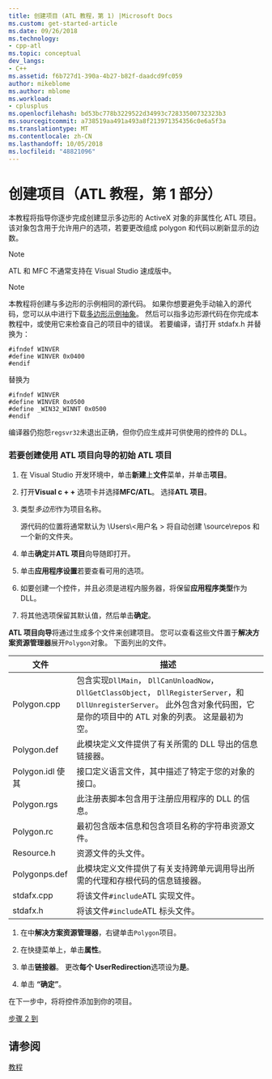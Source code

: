 ```yaml
---
title: 创建项目 (ATL 教程，第 1) |Microsoft Docs
ms.custom: get-started-article
ms.date: 09/26/2018
ms.technology:
- cpp-atl
ms.topic: conceptual
dev_langs:
- C++
ms.assetid: f6b727d1-390a-4b27-b82f-daadcd9fc059
author: mikeblome
ms.author: mblome
ms.workload:
- cplusplus
ms.openlocfilehash: bd53bc778b3229522d34993c72833500732323b3
ms.sourcegitcommit: a738519aa491a493a8f213971354356c0e6a5f3a
ms.translationtype: MT
ms.contentlocale: zh-CN
ms.lasthandoff: 10/05/2018
ms.locfileid: "48821096"
---
```

# <a name="creating-the-project-atl-tutorial-part-1"></a>创建项目（ATL 教程，第 1 部分）

本教程将指导你逐步完成创建显示多边形的 ActiveX 对象的非属性化 ATL 项目。 该对象包含用于允许用户的选项，若要更改组成 polygon 和代码以刷新显示的边数。

> [!NOTE]
> ATL 和 MFC 不通常支持在 Visual Studio 速成版中。

> [!NOTE]
> 本教程将创建与多边形的示例相同的源代码。 如果你想要避免手动输入的源代码，您可以从中进行下载[多边形示例抽象](https://github.com/Microsoft/VCSamples/tree/master/VC2008Samples/ATL/Controls/Polygon)。 然后可以指多边形源代码在你完成本教程中，或使用它来检查自己的项目中的错误。
> 若要编译，请打开 stdafx.h 并替换为：
> ```
> #ifndef WINVER  
> #define WINVER 0x0400   
> #endif
> ```
> 替换为
> ```
> #ifndef WINVER  
> #define WINVER 0x0500
> #define _WIN32_WINNT 0x0500
> #endif
> ```
> 编译器仍抱怨`regsvr32`未退出正确，但你仍应生成并可供使用的控件的 DLL。

### <a name="to-create-the-initial-atl-project-using-the-atl-project-wizard"></a>若要创建使用 ATL 项目向导的初始 ATL 项目

1. 在 Visual Studio 开发环境中，单击**新建**上**文件**菜单，并单击**项目**。

1. 打开**Visual c + +** 选项卡并选择**MFC/ATL**。 选择**ATL 项目**。

1. 类型*多边形*作为项目名称。

    源代码的位置将通常默认为 \Users\\\<用户名 > 将自动创建 \source\repos 和一个新的文件夹。

1. 单击**确定**并**ATL 项目**向导随即打开。

1. 单击**应用程序设置**若要查看可用的选项。

1. 如要创建一个控件，并且必须是进程内服务器，将保留**应用程序类型**作为 DLL。

1. 将其他选项保留其默认值，然后单击**确定**。

**ATL 项目向导**将通过生成多个文件来创建项目。 您可以查看这些文件置于**解决方案资源管理器**展开`Polygon`对象。 下面列出的文件。

|文件|描述|
|----------|-----------------|
|Polygon.cpp|包含实现`DllMain`， `DllCanUnloadNow`， `DllGetClassObject`， `DllRegisterServer`，和`DllUnregisterServer`。 此外包含对象代码图，它是你的项目中的 ATL 对象的列表。 这是最初为空。|
|Polygon.def|此模块定义文件提供了有关所需的 DLL 导出的信息链接器。|
|Polygon.idl 使其|接口定义语言文件，其中描述了特定于您的对象的接口。|
|Polygon.rgs|此注册表脚本包含用于注册应用程序的 DLL 的信息。|
|Polygon.rc|最初包含版本信息和包含项目名称的字符串资源文件。|
|Resource.h|资源文件的头文件。|
|Polygonps.def|此模块定义文件提供了有关支持跨单元调用导出所需的代理和存根代码的信息链接器。|
|stdafx.cpp|将该文件`#include`ATL 实现文件。|
|stdafx.h|将该文件`#include`ATL 标头文件。|

1. 在中**解决方案资源管理器**，右键单击`Polygon`项目。

1. 在快捷菜单上，单击**属性**。

1. 单击**链接器**。 更改**每个 UserRedirection**选项设为**是**。

1. 单击 **“确定”**。

在下一步中，将将控件添加到你的项目。

[步骤 2 到](../atl/adding-a-control-atl-tutorial-part-2.md)

## <a name="see-also"></a>请参阅

[教程](../atl/active-template-library-atl-tutorial.md)
